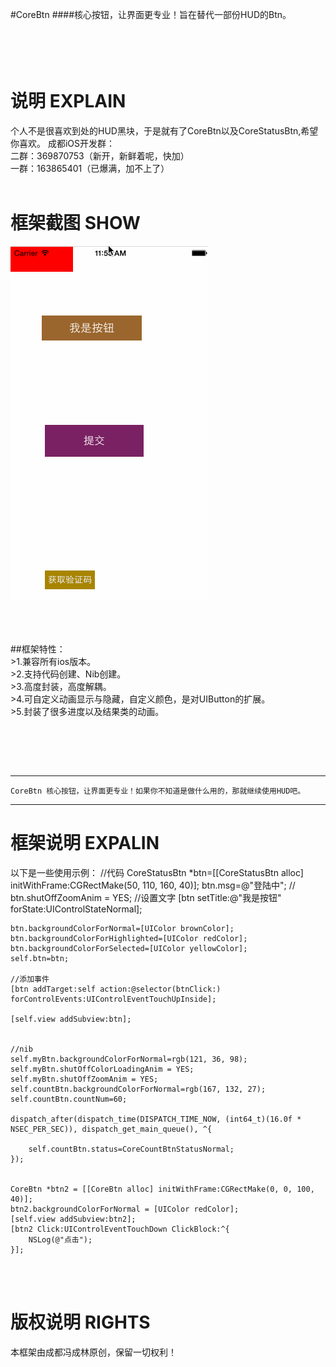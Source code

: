 #CoreBtn
####核心按钮，让界面更专业！旨在替代一部份HUD的Btn。

<br /><br />
说明 EXPLAIN
===============
个人不是很喜欢到处的HUD黑块，于是就有了CoreBtn以及CoreStatusBtn,希望你喜欢。
成都iOS开发群：<br />
二群：369870753（新开，新鲜着呢，快加） <br />
一群：163865401（已爆满，加不上了）  <br /><br />

框架截图 SHOW
===============
![image](./CoreBtn/show.gif)<br /><br />
<br />


<br />
##框架特性：<br />
>1.兼容所有ios版本。<br />
>2.支持代码创建、Nib创建。<br />
>3.高度封装，高度解耦。<br />
>4.可自定义动画显示与隐藏，自定义颜色，是对UIButton的扩展。<br />
>5.封装了很多进度以及结果类的动画。<br />



<br /><br />

<br />

-----
    CoreBtn 核心按钮，让界面更专业！如果你不知道是做什么用的，那就继续使用HUD吧。
-----

框架说明 EXPALIN
===============

以下是一些使用示例：
     //代码
    CoreStatusBtn *btn=[[CoreStatusBtn alloc] initWithFrame:CGRectMake(50, 110, 160, 40)];
    btn.msg=@"登陆中";
    //    btn.shutOffZoomAnim = YES;
    //设置文字
    [btn setTitle:@"我是按钮" forState:UIControlStateNormal];
    
    btn.backgroundColorForNormal=[UIColor brownColor];
    btn.backgroundColorForHighlighted=[UIColor redColor];
    btn.backgroundColorForSelected=[UIColor yellowColor];
    self.btn=btn;
    
    //添加事件
    [btn addTarget:self action:@selector(btnClick:) forControlEvents:UIControlEventTouchUpInside];
   
    [self.view addSubview:btn];
    

    //nib
    self.myBtn.backgroundColorForNormal=rgb(121, 36, 98);
    self.myBtn.shutOffColorLoadingAnim = YES;
    self.myBtn.shutOffZoomAnim = YES;
    self.countBtn.backgroundColorForNormal=rgb(167, 132, 27);
    self.countBtn.countNum=60;
    
    dispatch_after(dispatch_time(DISPATCH_TIME_NOW, (int64_t)(16.0f * NSEC_PER_SEC)), dispatch_get_main_queue(), ^{
        
        self.countBtn.status=CoreCountBtnStatusNormal;
    });
    
    
    CoreBtn *btn2 = [[CoreBtn alloc] initWithFrame:CGRectMake(0, 0, 100, 40)];
    btn2.backgroundColorForNormal = [UIColor redColor];
    [self.view addSubview:btn2];
    [btn2 Click:UIControlEventTouchDown ClickBlock:^{
        NSLog(@"点击");
    }];

<br /><br />

版权说明 RIGHTS
===============
本框架由成都冯成林原创，保留一切权利！

